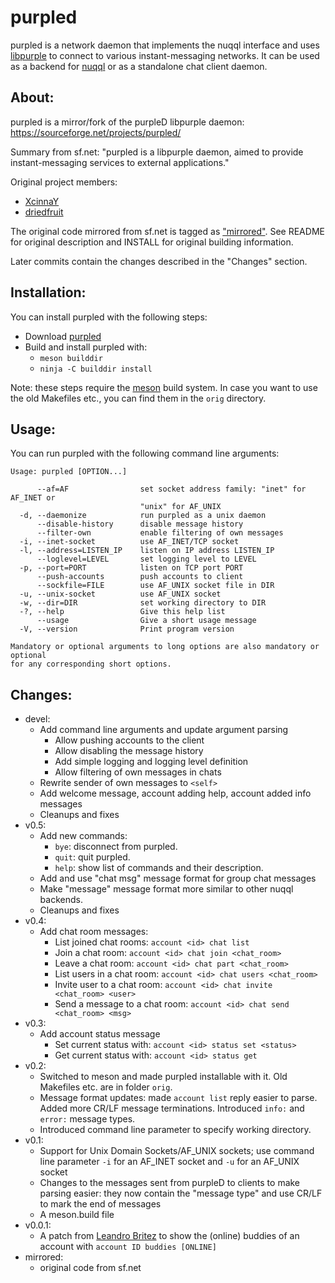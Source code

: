 # purpled

purpled is a network daemon that implements the nuqql interface and uses
[libpurple](https://developer.pidgin.im/) to connect to various
instant-messaging networks. It can be used as a backend for
[nuqql](https://github.com/hwipl/nuqql) or as a standalone chat client daemon.

## About:

purpled is a mirror/fork of the purpleD libpurple daemon:
https://sourceforge.net/projects/purpled/

Summary from sf.net:
"purpled is a libpurple daemon, aimed to provide instant-messaging services to
external applications."

Original project members:
* [XcinnaY](https://sourceforge.net/u/xcinnay/)
* [driedfruit](https://sourceforge.net/u/driedfruit/)

The original code mirrored from sf.net is tagged as
["mirrored"](https://github.com/hwipl/purpled/releases/tag/mirrored). See
README for original description and INSTALL for original building information.

Later commits contain the changes described in the "Changes" section.

## Installation:

You can install purpled with the following steps:

* Download [purpled](https://github.com/hwipl/purpled)
* Build and install purpled with:
  * `meson builddir`
  * `ninja -C builddir install`

Note: these steps require the [meson](https://mesonbuild.com/) build system.
In case you want to use the old Makefiles etc., you can find them in the `orig`
directory.

## Usage:

You can run purpled with the following command line arguments:

```
Usage: purpled [OPTION...]

      --af=AF                set socket address family: "inet" for AF_INET or
                             "unix" for AF_UNIX
  -d, --daemonize            run purpled as a unix daemon
      --disable-history      disable message history
      --filter-own           enable filtering of own messages
  -i, --inet-socket          use AF_INET/TCP socket
  -l, --address=LISTEN_IP    listen on IP address LISTEN_IP
      --loglevel=LEVEL       set logging level to LEVEL
  -p, --port=PORT            listen on TCP port PORT
      --push-accounts        push accounts to client
      --sockfile=FILE        use AF_UNIX socket file in DIR
  -u, --unix-socket          use AF_UNIX socket
  -w, --dir=DIR              set working directory to DIR
  -?, --help                 Give this help list
      --usage                Give a short usage message
  -V, --version              Print program version

Mandatory or optional arguments to long options are also mandatory or optional
for any corresponding short options.
```

## Changes:

* devel:
  * Add command line arguments and update argument parsing
    * Allow pushing accounts to the client
    * Allow disabling the message history
    * Add simple logging and logging level definition
    * Allow filtering of own messages in chats
  * Rewrite sender of own messages to `<self>`
  * Add welcome message, account adding help, account added info messages
  * Cleanups and fixes
* v0.5:
  * Add new commands:
    * `bye`: disconnect from purpled.
    * `quit`: quit purpled.
    * `help`: show list of commands and their description.
  * Add and use "chat msg" message format for group chat messages
  * Make "message" message format more similar to other nuqql backends.
  * Cleanups and fixes
* v0.4:
  * Add chat room messages:
    * List joined chat rooms: `account <id> chat list`
    * Join a chat room: `account <id> chat join <chat_room>`
    * Leave a chat room: `account <id> chat part <chat_room>`
    * List users in a chat room: `account <id> chat users <chat_room>`
    * Invite user to a chat room: `account <id> chat invite <chat_room> <user>`
    * Send a message to a chat room: `account <id> chat send <chat_room> <msg>`
* v0.3:
  * Add account status message
    * Set current status with: `account <id> status set <status>`
    * Get current status with: `account <id> status get`
* v0.2:
  * Switched to meson and made purpled installable with it. Old Makefiles etc.
    are in folder `orig`.
  * Message format updates: made `account list` reply easier to parse. Added
    more CR/LF message terminations. Introduced `info:` and `error:` message
    types.
  * Introduced command line parameter to specify working directory.
* v0.1:
  * Support for Unix Domain Sockets/AF\_UNIX sockets; use command line
    parameter `-i` for an AF\_INET socket and `-u` for an AF\_UNIX socket
  * Changes to the messages sent from purpleD to clients to make parsing
    easier: they now contain the "message type" and use CR/LF to mark the end
    of messages
  * A meson.build file
* v0.0.1:
  * A patch from [Leandro Britez](https://sourceforge.net/u/britinx/) to show
    the (online) buddies of an account with `account ID buddies [ONLINE]`
* mirrored:
  * original code from sf.net
